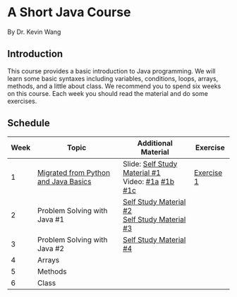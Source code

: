 # A Short Java Course 

By Dr. Kevin Wang

## Introduction

This course provides a basic introduction to Java programming. We will learn some basic syntaxes including variables, conditions, loops, arrays, methods, and a little about class. We recommend you to spend six weeks on this course. Each week you should read the material and do some exercises. 

## Schedule

| Week | Topic | Additional Material | Exercise |
|---|---|---|---|
| 1 | [Migrated from Python and Java Basics](01_introduction.pdf)  | Slide: [Self Study Material #1](f01_variables_and_operators.pdf)<br> Video: [#1a](https://www.youtube.com/watch?v=0LMkCS-QTPA&list=PLe4PAiEiCzBTOiqDxgh71DLTwRVhXRST3&index=2) [#1b](https://www.youtube.com/watch?v=cOuHhzOnChQ&list=PLe4PAiEiCzBTOiqDxgh71DLTwRVhXRST3&index=3) [#1c](https://www.youtube.com/watch?v=4I5jt_YiXkY&list=PLe4PAiEiCzBTOiqDxgh71DLTwRVhXRST3&index=5) | [Exercise 1](docs/ex1.md)
| 2| Problem Solving with Java #1  | [Self Study Material #2](f02-decision.pdf) <br> [Self Study Material #3](f03-loops.pdf) 
|3 | Problem Solving with Java #2 | [Self Study Material #4](f04-scopes%20and%20IO.pdf)
|4 | Arrays | 
|5 | Methods |
| 6| Class |